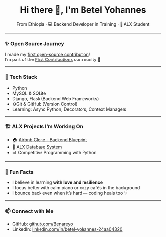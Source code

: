 <h1 align="center">Hi there 👋, I'm Betel Yohannes</h1>
<p align="center">
   From Ethiopia · 💻 Backend Developer in Training ·  🚀 ALX Student
</p>

---

### ✨ Open Source Journey

 I made my [first open-source contribution](https://github.com/firstcontributions/first-contributions/pull/100022)!  
I’m part of the [First Contributions](https://github.com/firstcontributions/first-contributions) community 💖  

---

### 🔧 Tech Stack

- Python 
- MySQL & SQLite
- Django, Flask (Backend Web Frameworks)
- ⚙Git & GitHub (Version Control)
- Learning: Async Python, Decorators, Context Managers

---

### 🏗️ ALX Projects I’m Working On

- 🏠 [Airbnb Clone - Backend Blueprint](https://github.com/Benareyo/airbnb-clone-project)
- 🧮 [ALX Database System](https://github.com/Benareyo/alx-airbnb-database)
- 📊 Competitive Programming with Python

---

### 🧡 Fun Facts

-  I believe in learning **with love and resilience**
-  I focus better with calm piano or cozy cafés in the background
-  I bounce back even when it’s hard — coding heals too ✨

---

### 📫 Connect with Me

- GitHub: [github.com/Benareyo](https://github.com/Benareyo)
- LinkedIn: [linkedin.com/in/betel-yohannes-24aa04320](https://www.linkedin.com/in/betel-yohannes-24aa04320)

